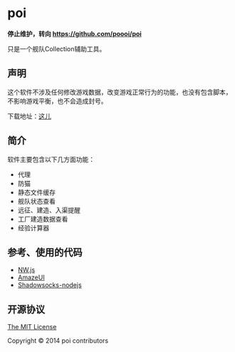 poi
===========

**停止维护，转向 https://github.com/poooi/poi**

只是一个舰队Collection辅助工具。

## 声明

这个软件不涉及任何修改游戏数据，改变游戏正常行为的功能，也没有包含脚本，不影响游戏平衡，也不会造成封号。

下载地址：[这儿](http://0u0.moe/poi)


## 简介

软件主要包含以下几方面功能：

+ 代理
+ 防猫
+ 静态文件缓存
+ 舰队状态查看
+ 远征、建造、入渠提醒
+ 工厂建造数据查看
+ 经验计算器

## 参考、使用的代码

+ [NW.js](https://github.com/nwjs/nwjs)
+ [AmazeUI](http://amazeui.org)
+ [Shadowsocks-nodejs](https://github.com/clowwindy/shadowsocks-nodejs)

## 开源协议

[The MIT License](https://github.com/magimagi/poi/blob/master/LICENSE)

Copyright &copy; 2014 poi contributors
